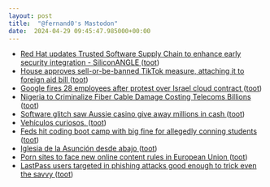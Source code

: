 ```yaml
---
layout: post
title:  "@fernand0's Mastodon"
date:  2024-04-29 09:45:47.985000+00:00
---
```

*  [Red Hat updates Trusted Software Supply Chain to enhance early security integration - SiliconANGLE ](https://siliconangle.com/2024/04/18/red-hat-updates-trusted-software-supply-chain-enhance-early-security-integration) ([toot](https://mastodon.social/@fernand0/112353866415177417))
*  [House approves sell-or-be-banned TikTok measure, attaching it to foreign aid bill  ](https://www.npr.org/2024/04/20/1245594589/house-approves-bill-tiktok-ban) ([toot](https://mastodon.social/@fernand0/112353587187598908))
*  [Google fires 28 employees after protest over Israel cloud contract ](https://www.theverge.com/2024/4/17/24133700/google-fires-28-employees-protest-israel-cloud-contrac) ([toot](https://mastodon.social/@fernand0/112351926226325121))
*  [Nigeria to Criminalize Fiber Cable Damage Costing Telecoms Billions ](https://www.bloomberg.com/news/articles/2024-04-18/nigeria-to-criminalise-fiber-cable-damage-costing-telecoms-billion) ([toot](https://mastodon.social/@fernand0/112349923559808267))
*  [Software glitch saw Aussie casino give away millions in cash ](https://www.theregister.com/2024/04/18/software_glitch_casino_cash_giveaway) ([toot](https://mastodon.social/@fernand0/112349869911037453))
*  [Vehículos curiosos. ](https://avecesunafoto.wordpress.com/2024/04/28/vehiculos-curiosos) ([toot](https://mastodon.social/@fernand0/112349756401903536))
*  [Feds hit coding boot camp with big fine for allegedly conning students ](https://www.theregister.com/2024/04/18/feds_say_coding_boot_camp) ([toot](https://mastodon.social/@fernand0/112349500774771845))
*  [Iglesia de la Asunción desde abajo ](https://www.flickr.com/photos/fernand0/53653354970) ([toot](https://mastodon.social/@fernand0/112349484126706054))
*  [Porn sites to face new online content rules in European Union ](https://www.indiatoday.in/world/story/porn-sites-to-face-new-online-content-rules-in-european-union-2529512-2024-04-2) ([toot](https://mastodon.social/@fernand0/112349356218402178))
*  [LastPass users targeted in phishing attacks good enough to trick even the savvy ](https://arstechnica.com/security/2024/04/lastpass-users-targeted-in-phishing-attacks-good-enough-to-trick-even-the-savvy) ([toot](https://mastodon.social/@fernand0/112348510989078732))
